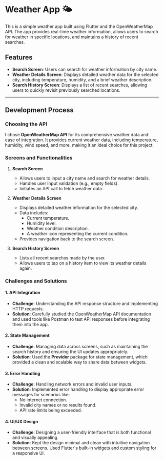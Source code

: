 # Weather App 🌤️

This is a simple weather app built using Flutter and the OpenWeatherMap API. The app provides real-time weather information, allows users to search for weather in specific locations, and maintains a history of recent searches.

## Features
- **Search Screen**: Users can search for weather information by city name.
- **Weather Details Screen**: Displays detailed weather data for the selected city, including temperature, humidity, and a brief weather description.
- **Search History Screen**: Displays a list of recent searches, allowing users to quickly revisit previously searched locations.

---

## Development Process

### Choosing the API
I chose **OpenWeatherMap API** for its comprehensive weather data and ease of integration. It provides current weather data, including temperature, humidity, wind speed, and more, making it an ideal choice for this project.

### Screens and Functionalities

1. **Search Screen**
   - Allows users to input a city name and search for weather details.
   - Handles user input validation (e.g., empty fields).
   - Initiates an API call to fetch weather data.

2. **Weather Details Screen**
   - Displays detailed weather information for the selected city.
   - Data includes:
     - Current temperature.
     - Humidity level.
     - Weather condition description.
     - A weather icon representing the current condition.
   - Provides navigation back to the search screen.

3. **Search History Screen**
   - Lists all recent searches made by the user.
   - Allows users to tap on a history item to view its weather details again.

### Challenges and Solutions

#### 1. **API Integration**
   - **Challenge**: Understanding the API response structure and implementing HTTP requests.
   - **Solution**: Carefully studied the OpenWeatherMap API documentation and used tools like Postman to test API responses before integrating them into the app.

#### 2. **State Management**
   - **Challenge**: Managing data across screens, such as maintaining the search history and ensuring the UI updates appropriately.
   - **Solution**: Used the **Provider** package for state management, which provided a clean and scalable way to share data between widgets.

#### 3. **Error Handling**
   - **Challenge**: Handling network errors and invalid user inputs.
   - **Solution**: Implemented error handling to display appropriate error messages for scenarios like:
     - No internet connection.
     - Invalid city names or no results found.
     - API rate limits being exceeded.

#### 4. **UI/UX Design**
   - **Challenge**: Designing a user-friendly interface that is both functional and visually appealing.
   - **Solution**: Kept the design minimal and clean with intuitive navigation between screens. Used Flutter's built-in widgets and custom styling for a responsive UI.


